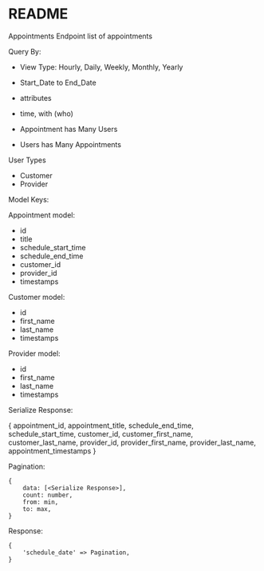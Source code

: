 # README

Appointments Endpoint list of appointments

Query By:

- View Type: Hourly, Daily, Weekly, Monthly, Yearly
- Start_Date to End_Date

- attributes
 - time, with (who)

- Appointment has Many Users
- Users has Many Appointments

User Types
- Customer
- Provider

Model Keys:

Appointment model:
- id
- title
- schedule_start_time
- schedule_end_time
- customer_id
- provider_id
- timestamps

Customer model:
- id
- first_name
- last_name
- timestamps

Provider model:
- id
- first_name
- last_name
- timestamps

Serialize Response:

{
    appointment_id,
    appointment_title,
    schedule_end_time,
    schedule_start_time,
    customer_id,
    customer_first_name,
    customer_last_name,
    provider_id,
    provider_first_name,
    provider_last_name,
    appointment_timestamps
}

Pagination:

```
{
    data: [<Serialize Response>],
    count: number,
    from: min,
    to: max,
}
```

Response:

```
{
    'schedule_date' => Pagination,
}
```